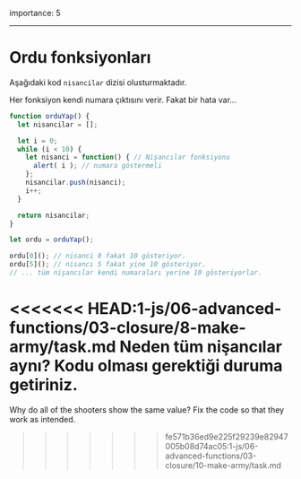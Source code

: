 importance: 5

---

# Ordu fonksiyonları

Aşağıdaki kod `nisancilar` dizisi olusturmaktadır.

Her fonksiyon kendi numara çıktısını verir. Fakat bir hata var...


```js run
function orduYap() {
  let nisancilar = [];

  let i = 0;
  while (i < 10) {
    let nisanci = function() { // Nişancılar fonksiyonu
      alert( i ); // numara göstermeli
    };
    nisancilar.push(nisanci);
    i++;
  }

  return nisancilar;
}

let ordu = orduYap();

ordu[0](); // nisanci 0 fakat 10 gösteriyor.
ordu[5](); // nisancı 5 fakat yine 10 gösteriyor.
// ... tüm nişancılar kendi numaraları yerine 10 gösteriyorlar.
```
<<<<<<< HEAD:1-js/06-advanced-functions/03-closure/8-make-army/task.md
Neden tüm nişancılar aynı? Kodu olması gerektiği duruma getiriniz.
=======

Why do all of the shooters show the same value? Fix the code so that they work as intended.

>>>>>>> fe571b36ed9e225f29239e82947005b08d74ac05:1-js/06-advanced-functions/03-closure/10-make-army/task.md
